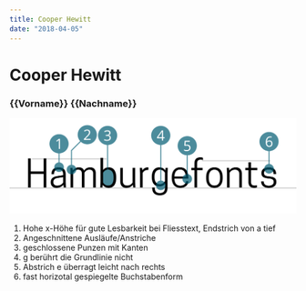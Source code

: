 ```yaml
---
title: Cooper Hewitt
date: "2018-04-05"
---
```


# Cooper Hewitt
### {{Vorname}} {{Nachname}}

![Cooper Hewitt](./CooperHewitt.svg)

1. Hohe x-Höhe für gute Lesbarkeit bei Fliesstext, Endstrich von a tief
2. Angeschnittene Ausläufe/Anstriche
3. geschlossene Punzen mit Kanten
4. g berührt die Grundlinie nicht
5. Abstrich e überragt leicht nach rechts
6. fast horizotal gespiegelte Buchstabenform
